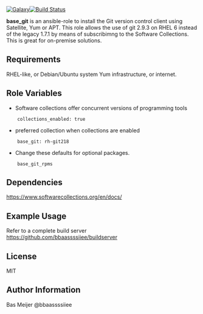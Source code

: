 [![Galaxy](https://img.shields.io/badge/galaxy-dockpack.base__git-blue.svg?style=flat)](https://galaxy.ansible.com/dockpack/base_git)[![Build Status](https://api.travis-ci.org/dockpack/base_git.svg)](https://travis-ci.org/dockpack/base_git)


**base_git** is an ansible-role to install the Git version control client using Satellite, Yum or APT.
This role allows the use of git 2.9.3 on RHEL 6 instead of the legacy 1.7.1 by means of subscribimng to the Software Collections. This is great for on-premise solutions.

Requirements
------------

RHEL-like, or Debian/Ubuntu system
Yum infrastructure, or internet.

Role Variables
--------------

- Software collections offer concurrent versions of programming tools
```
    collections_enabled: true
```

- preferred collection when collections are enabled
```
    base_git: rh-git218
```

- Change these defaults for optional packages.
```
    base_git_rpms
```

Dependencies
------------

https://www.softwarecollections.org/en/docs/


Example Usage
----------------

Refer to a complete build server https://github.com/bbaassssiiee/buildserver

License
-------

MIT

Author Information
------------------

Bas Meijer
@bbaassssiiee
